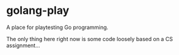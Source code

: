# golang-play
A place for playtesting Go programming.

The only thing here right now is some code loosely based on a CS assignment...
